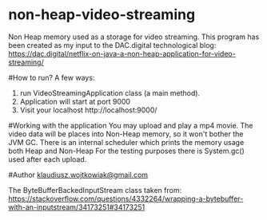 # non-heap-video-streaming
Non Heap memory used as a storage for video streaming.
This program has been created as my input to the DAC.digital technological blog: 
https://dac.digital/netflix-on-java-a-non-heap-application-for-video-streaming/

#How to run?
A few ways:
1. run VideoStreamingApplication class (a main method).
2. Application will start at port 9000
3. Visit your localhost http://localhost:9000/



#Working with the application
You may upload and play a mp4 movie.
The video data will be places into Non-Heap memory, so it won't bother the JVM GC.
There is an internal scheduler which prints the memory usage both Heap and Non-Heap
For the testing purposes there is System.gc() used after each upload.

#Author
klaudiusz.wojtkowiak@gmail.com

The ByteBufferBackedInputStream class taken from:
https://stackoverflow.com/questions/4332264/wrapping-a-bytebuffer-with-an-inputstream/34173251#34173251